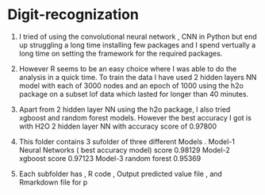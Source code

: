 # Digit-recognization

1.	I tried of using the convolutional neural network , CNN in Python but end up struggling a long time installing few packages and I spend vertually a long time on setting the framework for the required packages.

2.	However R seems to be an easy choice where I was able to do the analysis in a quick time. To train the 	data I have used 2 hidden layers NN model with each of 3000 nodes and an epoch of 1000 using the h2o package on a subset lof data which lasted for longer than 40 minutes.

3.	Apart from 2 hidden layer NN using the h2o package, I also tried xgboost and random forest models. However the best accuracy I got is with H2O 2 hidden layer NN with accuracy score of 0.97800


4. This folder contains 3 sufolder of three different  Models .
	Model-1  Neural Networks ( best accuracy model) score 0.98129 
	Model-2 xgboost score 0.97123
	Model-3 random forest 0.95369

5. Each subfolder has , R code , Output predicted value file , and Rmarkdown file for p
